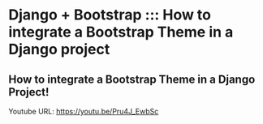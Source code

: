 # Django + Bootstrap ::: How to integrate a Bootstrap Theme in a Django project
## How to integrate a Bootstrap Theme in a Django Project!

Youtube URL:
https://youtu.be/Pru4J_EwbSc
